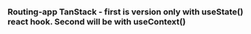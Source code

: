 ### Routing-app TanStack - first is version only with useState() react hook. Second will be with useContext()